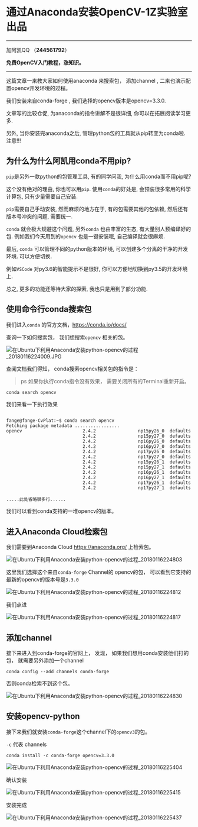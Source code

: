 # 通过Anaconda安装OpenCV-1Z实验室出品

-------

加阿凯QQ （**244561792**） 

**免费OpenCV入门教程，涨知识。**

----



这篇文章一来教大家如何使用anaconda 来搜索包， 添加channel , 二来也演示配置opencv开发环境的过程。

我们安装来自conda-forge , 我们选择的opencv版本是opencv=3.3.0.

文章写的比较仓促, 为anaconda的指令讲解不是很详细, 你可以在拓展阅读学习更多.

另外, 当你安装完anaconda之后, 管理python包的工具就从pip转变为conda啦. 注意!!!



## 为什么为什么阿凯用conda不用pip?

`pip`是另外一款python的包管理工具, 有的同学问我, 为什么用conda而不用pip呢?

这个没有绝对的理由, 你也可以用`pip`. 使用`conda`的好处是, 会预装很多常用的科学计算包, 只有少量需要自己安装.

`pip`需要自己手动安装, 然而麻烦的地方在于, 有的包需要其他的包依赖, 然后还有版本号冲突的问题, 需要统一.

`conda` 就会极大规避这个问题, 另外`conda` 也由丰富的生态, 有大量别人预编译好的包. 例如我们今天用到的`opencv` 也是一键安装哦, 自己编译就会很麻烦.



最后, `conda` 可以管理不同的python版本的环境, 可以创建多个分离的干净的开发环境.  可以方便切换. 

例如`VSCode` 对py3.6的智能提示不是很好, 你可以方便地切换到py3.5的开发环境上. 

总之, 更多的功能还等待大家的探索, 我也只是用到了部分功能.





 ## 使用命令行conda搜索包

我们进入`conda` 的官方文档，https://conda.io/docs/

查询一下如何搜索包， 我们想搜索`opencv` 相关的包。

![在Ubuntu下利用Anaconda安装python-opencv的过程_20180116224009.JPG](./image/在Ubuntu下利用Anaconda安装python-opencv的过程_20180116224009.JPG)

查阅文档我们得知， conda搜索opencv相关包的指令是：

> ps 如果你执行conda指令没有效果， 需要关闭所有的Terminal重新开启。

```bash
conda search opencv
```

我们来看一下执行效果

```

fange@fange-CvPlat:~$ conda search opencv
Fetching package metadata .................
opencv                       2.4.2                np15py26_0  defaults        
                             2.4.2                np15py27_0  defaults        
                             2.4.2                np16py26_0  defaults        
                             2.4.2                np16py27_0  defaults        
                             2.4.2                np17py26_0  defaults        
                             2.4.2                np17py27_0  defaults        
                             2.4.2                np15py26_1  defaults        
                             2.4.2                np15py27_1  defaults        
                             2.4.2                np16py26_1  defaults        
                             2.4.2                np16py27_1  defaults        
                             2.4.2                np17py26_1  defaults        
                             2.4.2                np17py27_1  defaults        

.....此处省略很多行......
```

我们可以看到conda支持的一堆opencv的版本。



## 进入Anaconda Cloud检索包



我们需要到Anaconda Cloud https://anaconda.org/ 上检索包。



![在Ubuntu下利用Anaconda安装python-opencv的过程_20180116224803](./image/在Ubuntu下利用Anaconda安装python-opencv的过程_20180116224803.JPG)



这里我们选择这个来自`conda-forge` Channel的 opencv的包， 可以看到它支持的最新的opencv的版本号是`3.3.0`

![在Ubuntu下利用Anaconda安装python-opencv的过程_20180116224812](./image/在Ubuntu下利用Anaconda安装python-opencv的过程_20180116224812.JPG)

我们点进



![在Ubuntu下利用Anaconda安装python-opencv的过程_20180116224817](./image/在Ubuntu下利用Anaconda安装python-opencv的过程_20180116224817.JPG)



## 添加channel

接下来进入到conda-forge的官网上， 发现， 如果我们想用conda安装他们打的包， 就需要另外添加一个channel

```
conda config --add channels conda-forge
```

否则conda检索不到这个包。

![在Ubuntu下利用Anaconda安装python-opencv的过程_20180116224830](./image/在Ubuntu下利用Anaconda安装python-opencv的过程_20180116224830.JPG)

## 安装opencv-python

接下来我们就安装`conda-forge`这个channel下的`opencv3`的包。

`-c` 代表 channels



```
conda install -c conda-forge opencv=3.3.0
```



![在Ubuntu下利用Anaconda安装python-opencv的过程_20180116225404](./image/在Ubuntu下利用Anaconda安装python-opencv的过程_20180116225404.JPG)



确认安装

![在Ubuntu下利用Anaconda安装python-opencv的过程_20180116225415](./image/在Ubuntu下利用Anaconda安装python-opencv的过程_20180116225415.JPG)

安装完成

![在Ubuntu下利用Anaconda安装python-opencv的过程_20180116225437](./image/在Ubuntu下利用Anaconda安装python-opencv的过程_20180116225437.JPG)
